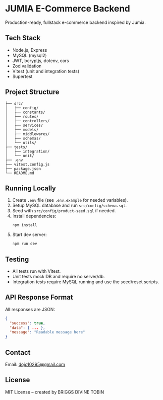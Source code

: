 # JUMIA E-Commerce Backend

Production-ready, fullstack e-commerce backend inspired by Jumia.

## Tech Stack

- Node.js, Express
- MySQL (mysql2)
- JWT, bcryptjs, dotenv, cors
- Zod validation
- Vitest (unit and integration tests)
- Supertest

## Project Structure

```
├── src/
│   ├── config/
│   ├── constants/
│   ├── routes/
│   ├── controllers/
│   ├── services/
│   ├── models/
│   ├── middlewares/
│   ├── schemas/
│   └── utils/
├── tests/
│   ├── integration/
│   └── unit/
├── .env
├── vitest.config.js
├── package.json
└── README.md
```

## Running Locally

1. Create `.env` file (see `.env.example` for needed variables).
2. Setup MySQL database and run `src/config/schema.sql`.
3. Seed with `src/config/product-seed.sql` if needed.
4. Install dependencies:  
   ```bash
   npm install
   ```
5. Start dev server:  
   ```bash
   npm run dev
   ```

## Testing

- All tests run with Vitest.
- Unit tests mock DB and require no server/db.
- Integration tests require MySQL running and use the seed/reset scripts.

## API Response Format

All responses are JSON:
```json
{
  "success": true,
  "data": { ... },
  "message": "Readable message here"
}
```

## Contact

Email: dojo10295@gmail.com

## License

MIT License – created by BRIGGS DIVINE TOBIN